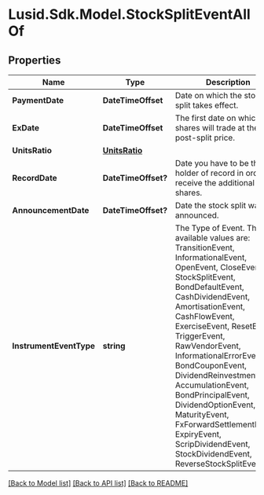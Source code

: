 # Lusid.Sdk.Model.StockSplitEventAllOf

## Properties

Name | Type | Description | Notes
------------ | ------------- | ------------- | -------------
**PaymentDate** | **DateTimeOffset** | Date on which the stock split takes effect. | 
**ExDate** | **DateTimeOffset** | The first date on which the shares will trade at the post-split price. | 
**UnitsRatio** | [**UnitsRatio**](UnitsRatio.md) |  | 
**RecordDate** | **DateTimeOffset?** | Date you have to be the holder of record in order to receive the additional shares. | [optional] 
**AnnouncementDate** | **DateTimeOffset?** | Date the stock split was announced. | [optional] 
**InstrumentEventType** | **string** | The Type of Event. The available values are: TransitionEvent, InformationalEvent, OpenEvent, CloseEvent, StockSplitEvent, BondDefaultEvent, CashDividendEvent, AmortisationEvent, CashFlowEvent, ExerciseEvent, ResetEvent, TriggerEvent, RawVendorEvent, InformationalErrorEvent, BondCouponEvent, DividendReinvestmentEvent, AccumulationEvent, BondPrincipalEvent, DividendOptionEvent, MaturityEvent, FxForwardSettlementEvent, ExpiryEvent, ScripDividendEvent, StockDividendEvent, ReverseStockSplitEvent | 

[[Back to Model list]](../README.md#documentation-for-models) [[Back to API list]](../README.md#documentation-for-api-endpoints) [[Back to README]](../README.md)

